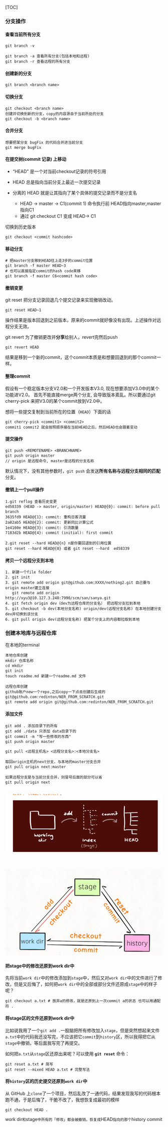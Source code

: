[TOC]







### 分支操作

#### 查看当前所有分支

```git
git branch -v 

git branch -a 查看所有分支(包括本地和远程)
git branch -r 查看远程的所有分支
```

#### 创建新的分支

```
git branch <branch name>
```

#### 切换分支

```
git checkout <branch name>
创建并切换到新的分支，copy的内容源自于当前所处的分支
git checkout -b <branch name> 
```

#### 合并分支

```
想要把某分支 bugFix 的代码合并进当前分支
git merge bugFix
```





#### 在提交树(commit 记录) 上移动

* “HEAD” 是一个对当前checkout记录的符号引用 

* HEAD 总是指向当前分支上最近一次提交记录
* 分离的 HEAD 就是让其指向了某个具体的提交记录而不是分支名
  * HEAD -> master -> C1(commit 1)  命令执行前 HEAD指向master,master指向C1
  * 通过 git checkout C1 变成  HEAD-> C1

切换到历史版本

```
git checkout <commit hashcode> 
```



#### 移动分支

```
# 把master分支移到HEAD往上走3步的commit位置
git branch -f master HEAD~3
# 也可以直接指定commit的hash code来移
git branch -f master C6<commit hash code>
```



#### 撤销变更

git reset 把分支记录回退几个提交记录来实现撤销改动。

```
git reset HEAD~1
```

操作结果是版本回退到之前版本，原来的commit就好像没有出现。上述操作对远程分支无效。

git revert 为了撤销更改并**分享**给别人，revert完然后push

```
git revert HEAD 
```

结果是移到一个新的commit，这个commit本质是和想要回退到的那个commit一样。



#### 整理commit

假设有一个稳定版本分支V2.0和一个开发版本V3.0, 现在想要添加V3.0中的某个功能进V2.0。 首先不能直接merge两个分支, 会导致版本紊乱。所以要通过git cherry-pick 来把V3.0的某个commit放到V2.0中。

想将一些提交复制到当前所在的位置（`HEAD`）下面的话

```
git cherry-pick <commit1> <commit2>
commit1 commit2 就会按照顺序接在当前HEAD之后，然后HEAD也会跟着变动
```







#### 提交操作

```
git push <REMOTENAME> <BRANCHNAME>
git push origin master 
// origin 是远程命令, master是远程的分支名称
```

默认情况下，没有其他参数时，`git push` 会发送**所有名称与远程分支相同的匹配**分支。

#### 撤销上一个pull操作

```
1.git reflog 查看历史变更
ed58339 (HEAD -> master, origin/master) HEAD@{0}: commit: before pull branch
3635fd9 HEAD@{1}: commit: 重构日客流量
2a82ab5 HEAD@{2}: commit: 更新同比计算公式
1e4160e HEAD@{3}: commit: 引流数量
7183d2b HEAD@{4}: commit (initial): first commit

2.git reset --hard HEAD@{n} n是你要回退到的引用位置
git reset --hard HEAD@{0} 或者 git reset --hard  ed58339
```

#### 拷贝一个远程分支到本地

```
1. 新建一个file folder
2. git init
3. git remote add origin git@github.com:XXXX/nothing2.git 自己要与origin master建立连接
   git remote add origin http://xyu3@10.127.3.248:7990/scm/san/sanya.git
4. git fetch origin dev（dev为远程仓库的分支名） 把远程分支拉到本地
5. git checkout -b dev(本地分支名称) origin/dev(远程分支名称) 在本地创建分支dev并切换到该分支
6. git pull origin dev(远程分支名称) 把某个分支上的内容都拉取到本地
```



### 创建本地库与远程仓库

在本地的terminal

```
本地仓库创建
mkdir 仓库名称
cd mkdir
git init 
touch readme.md 新建一个readme.md 文件

远程仓库创建
github账户new一个repo,之后copy一下点击创建后生成的git@github.com:redinton/NER_FROM_SCRATCH.git
git remote add origin git@github.com:redinton/NER_FROM_SCRATCH.git
```





#### 添加文件

```
git add . 添加目录下的所有
git add ./data 只添加 data目录下的
git commit -m "写一些修改的东西"
git push origin master
```



```
git pull <远程主机名> <远程分支名>:<本地分支名>

取回origin主机的next分支，与本地的master分支合并
git pull origin next:master

如果远程分支是与当前分支合并，则冒号后面的部分可以省
git pull origin next


```



![image-20200915100247257](git.assets/image-20200915100247257.png)

​	

![image-20200915100234589](git.assets/image-20200915100234589.png)



#### 把stage中的修改还原到work dir中

先将当前`work dir`中的修改添加到`stage`中，然后又对`work dir`中的文件进行了修改，但是又后悔了，如何把`work dir`中的全部或部分文件还原成`stage`中的样子呢？

```
git checkout a.txt # 放弃a的修改，就是还原到上一次commit a的状态 也可以用通配符 . 
```

#### 将stage区的文件还原到work dir中

比如说我用了一个`git add .`一股脑把所有修改加入`stage`，但是突然想起来文件`a.txt`中的代码我还没写完，不应该把它`commit`到`history`区，所以我得把它从`stage`中撤销，等后面我写完了再提交。

如何把`a.txt`从`stage`区还原出来呢？可以使用 **`git reset`** 命令：

```
git reset a.txt # 简写
git reset --mixed HEAD a.txt # 完整写法
```

 #### **将`history`区的历史提交还原到`work dir`中**

从 GitHub 上`clone`了一个项目，然后乱改了一通代码，结果发现我写的代码根本跑不通，于是后悔了，干脆不改了，我想恢复成最初的模样

```
git checkout HEAD .
```

work dir`和`stage`中所有的「修改」都会被撤销，恢复成`HEAD`指向的那个`history commit